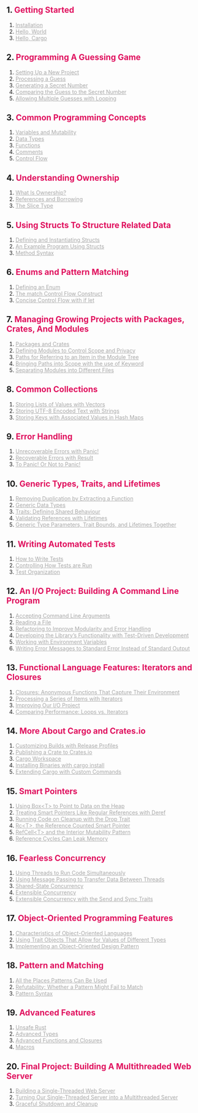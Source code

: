 ## 1. <font style="color:#E0115F">Getting Started</font>  
   1. <font style="color:#A8A8A8; text-decoration: underline;">Installation</font>  
   2. <font style="color:#A8A8A8; text-decoration: underline;">Hello, World</font>  
   3. <font style="color:#A8A8A8; text-decoration: underline;">Hello, Cargo</font>

## 2. <font style="color:#E0115F">Programming A Guessing Game</font>  
   1. <font style="color:#A8A8A8; text-decoration: underline;">Setting Up a New Project</font>  
   2. <font style="color:#A8A8A8; text-decoration: underline;">Processing a Guess</font>  
   3. <font style="color:#A8A8A8; text-decoration: underline;">Generating a Secret Number</font>  
   4. <font style="color:#A8A8A8; text-decoration: underline;">Comparing the Guess to the Secret Number</font>  
   5. <font style="color:#A8A8A8; text-decoration: underline;">Allowing Multiple Guesses with Looping</font>

## 3. <font style="color:#E0115F">Common Programming Concepts</font>  
   1. <font style="color:#A8A8A8; text-decoration: underline;">Variables and Mutability</font>  
   2. <font style="color:#A8A8A8; text-decoration: underline;">Data Types</font>  
   3. <font style="color:#A8A8A8; text-decoration: underline;">Functions</font>  
   4. <font style="color:#A8A8A8; text-decoration: underline;">Comments</font>  
   5. <font style="color:#A8A8A8; text-decoration: underline;">Control Flow</font>

## 4. <font style="color:#E0115F">Understanding Ownership</font>  
   1. <font style="color:#A8A8A8; text-decoration: underline;">What Is Ownership?</font>  
   2. <font style="color:#A8A8A8; text-decoration: underline;">References and Borrowing</font>  
   3. <font style="color:#A8A8A8; text-decoration: underline;">The Slice Type</font>

## 5. <font style="color:#E0115F">Using Structs To Structure Related Data</font>  
   1. <font style="color:#A8A8A8; text-decoration: underline;">Defining and Instantiating Structs</font>  
   2. <font style="color:#A8A8A8; text-decoration: underline;">An Example Program Using Structs</font>  
   3. <font style="color:#A8A8A8; text-decoration: underline;">Method Syntax</font>

## 6. <font style="color:#E0115F">Enums and Pattern Matching</font>  
   1. <font style="color:#A8A8A8; text-decoration: underline;">Defining an Enum</font>  
   2. <font style="color:#A8A8A8; text-decoration: underline;">The match Control Flow Construct</font>  
   3. <font style="color:#A8A8A8; text-decoration: underline;">Concise Control Flow with if let</font>

## 7. <font style="color:#E0115F">Managing Growing Projects with Packages, Crates, And Modules</font>  
   1. <font style="color:#A8A8A8; text-decoration: underline;">Packages and Crates</font>  
   2. <font style="color:#A8A8A8; text-decoration: underline;">Defining Modules to Control Scope and Privacy</font>  
   3. <font style="color:#A8A8A8; text-decoration: underline;">Paths for Referring to an Item in the Module Tree</font>  
   4. <font style="color:#A8A8A8; text-decoration: underline;">Bringing Paths into Scope with the use of Keyword</font>  
   5. <font style="color:#A8A8A8; text-decoration: underline;">Separating Modules into Different Files</font>

## 8. <font style="color:#E0115F">Common Collections</font>  
   1. <font style="color:#A8A8A8; text-decoration: underline;">Storing Lists of Values with Vectors</font>  
   2. <font style="color:#A8A8A8; text-decoration: underline;">Storing UTF-8 Encoded Text with Strings</font>  
   3. <font style="color:#A8A8A8; text-decoration: underline;">Storing Keys with Associated Values in Hash Maps</font>

## 9. <font style="color:#E0115F">Error Handling</font>  
   1. <font style="color:#A8A8A8; text-decoration: underline;">Unrecoverable Errors with Panic!</font>  
   2. <font style="color:#A8A8A8; text-decoration: underline;">Recoverable Errors with Result</font>  
   3. <font style="color:#A8A8A8; text-decoration: underline;">To Panic! Or Not to Panic!</font>

## 10. <font style="color:#E0115F">Generic Types, Traits, and Lifetimes</font>  
1. <font style="color:#A8A8A8; text-decoration: underline;">Removing Duplication by Extracting a Function</font>  
2. <font style="color:#A8A8A8; text-decoration: underline;">Generic Data Types</font>  
3. <font style="color:#A8A8A8; text-decoration: underline;">Traits: Defining Shared Behaviour</font>  
4. <font style="color:#A8A8A8; text-decoration: underline;">Validating References with Lifetimes</font>  
5. <font style="color:#A8A8A8; text-decoration: underline;">Generic Type Parameters, Trait Bounds, and Lifetimes Together</font>

## 11. <font style="color:#E0115F">Writing Automated Tests</font>  
1. <font style="color:#A8A8A8; text-decoration: underline;">How to Write Tests</font>  
2. <font style="color:#A8A8A8; text-decoration: underline;">Controlling How Tests are Run</font>  
3. <font style="color:#A8A8A8; text-decoration: underline;">Test Organization</font>

## 12. <font style="color:#E0115F">An I/O Project: Building A Command Line Program</font>  
1. <font style="color:#A8A8A8; text-decoration: underline;">Accepting Command Line Arguments</font>  
2. <font style="color:#A8A8A8; text-decoration: underline;">Reading a File</font>  
3. <font style="color:#A8A8A8; text-decoration: underline;">Refactoring to Improve Modularity and Error Handling</font>  
4. <font style="color:#A8A8A8; text-decoration: underline;">Developing the Library’s Functionality with Test-Driven Development</font>  
5. <font style="color:#A8A8A8; text-decoration: underline;">Working with Environment Variables</font>  
6. <font style="color:#A8A8A8; text-decoration: underline;">Writing Error Messages to Standard Error Instead of Standard Output</font>

## 13. <font style="color:#E0115F">Functional Language Features: Iterators and Closures</font>  
1. <font style="color:#A8A8A8; text-decoration: underline;">Closures: Anonymous Functions That Capture Their Environment</font>  
2. <font style="color:#A8A8A8; text-decoration: underline;">Processing a Series of Items with Iterators</font>  
3. <font style="color:#A8A8A8; text-decoration: underline;">Improving Our I/O Project</font>  
4. <font style="color:#A8A8A8; text-decoration: underline;">Comparing Performance: Loops vs. Iterators</font>

## 14. <font style="color:#E0115F">More About Cargo and Crates.io</font>  
1. <font style="color:#A8A8A8; text-decoration: underline;">Customizing Builds with Release Profiles</font>  
2. <font style="color:#A8A8A8; text-decoration: underline;">Publishing a Crate to Crates.io</font>  
3. <font style="color:#A8A8A8; text-decoration: underline;">Cargo Workspace</font>  
4. <font style="color:#A8A8A8; text-decoration: underline;">Installing Binaries with cargo install</font>  
5. <font style="color:#A8A8A8; text-decoration: underline;">Extending Cargo with Custom Commands</font>

## 15. <font style="color:#E0115F">Smart Pointers</font>  
1. <font style="color:#A8A8A8; text-decoration: underline;">Using Box&lt;T&gt; to Point to Data on the Heap</font>  
2. <font style="color:#A8A8A8; text-decoration: underline;">Treating Smart Pointers Like Regular References with Deref</font>  
3. <font style="color:#A8A8A8; text-decoration: underline;">Running Code on Cleanup with the Drop Trait</font>  
4. <font style="color:#A8A8A8; text-decoration: underline;">Rc&lt;T&gt;, the Reference Counted Smart Pointer</font>  
5. <font style="color:#A8A8A8; text-decoration: underline;">RefCell&lt;T&gt; and the Interior Mutability Pattern</font>  
6. <font style="color:#A8A8A8; text-decoration: underline;">Reference Cycles Can Leak Memory</font>

## 16. <font style="color:#E0115F">Fearless Concurrency</font>  
1. <font style="color:#A8A8A8; text-decoration: underline;">Using Threads to Run Code Simultaneously</font>  
2. <font style="color:#A8A8A8; text-decoration: underline;">Using Message Passing to Transfer Data Between Threads</font>  
3. <font style="color:#A8A8A8; text-decoration: underline;">Shared-State Concurrency</font>  
4. <font style="color:#A8A8A8; text-decoration: underline;">Extensible Concurrency</font>  
5. <font style="color:#A8A8A8; text-decoration: underline;">Extensible Concurrency with the Send and Sync Traits</font>

## 17. <font style="color:#E0115F">Object-Oriented Programming Features</font>  
1. <font style="color:#A8A8A8; text-decoration: underline;">Characteristics of Object-Oriented Languages</font>  
2. <font style="color:#A8A8A8; text-decoration: underline;">Using Trait Objects That Allow for Values of Different Types</font>  
3. <font style="color:#A8A8A8; text-decoration: underline;">Implementing an Object-Oriented Design Pattern</font>

## 18. <font style="color:#E0115F">Pattern and Matching</font>  
1. <font style="color:#A8A8A8; text-decoration: underline;">All the Places Patterns Can Be Used</font>  
2. <font style="color:#A8A8A8; text-decoration: underline;">Refutability: Whether a Pattern Might Fail to Match</font>  
3. <font style="color:#A8A8A8; text-decoration: underline;">Pattern Syntax</font>

## 19. <font style="color:#E0115F">Advanced Features</font>  
1. <font style="color:#A8A8A8; text-decoration: underline;">Unsafe Rust</font>  
2. <font style="color:#A8A8A8; text-decoration: underline;">Advanced Types</font>  
3. <font style="color:#A8A8A8; text-decoration: underline;">Advanced Functions and Closures</font>  
4. <font style="color:#A8A8A8; text-decoration: underline;">Macros</font>

## 20. <font style="color:#E0115F">Final Project: Building A Multithreaded Web Server</font>  
1. <font style="color:#A8A8A8; text-decoration: underline;">Building a Single-Threaded Web Server</font>  
2. <font style="color:#A8A8A8; text-decoration: underline;">Turning Our Single-Threaded Server into a Multithreaded Server</font>  
3. <font style="color:#A8A8A8; text-decoration: underline;">Graceful Shutdown and Cleanup</font>
